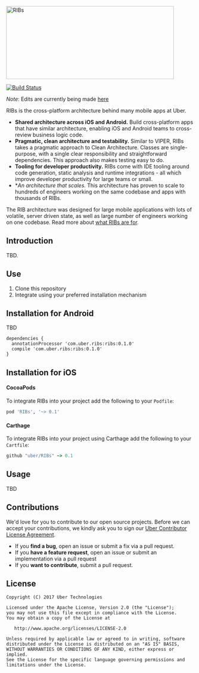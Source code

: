 <img src="https://github.com/uber/ribs/blob/assets/rib_horizontal_black.png" width="450" height="196" alt="RIBs"/>

[![Build Status](https://travis-ci.org/uber/ios-template.svg?branch=master)](https://travis-ci.org/uber/ios-template)


*Note*: Edits are currently being made [here](https://docs.google.com/document/d/1GS86aMZjbhA4Awx7jSonhEAEQtzWfSxcTtxhlLvwT04/edit#)

RIBs is the cross-platform architecture behind many mobile apps at Uber.

* **Shared architecture across iOS and Android.** Build cross-platform apps that have similar architecture, enabling iOS and Android teams to cross-review business logic code.
* **Pragmatic, clean architecture and testability.** Similar to VIPER, RIBs takes a pragmatic approach to Clean Architecture. Classes are single-purpose, with a single clear responsibility and straightforward dependencies. This approach also makes testing easy to do. 
* **Tooling for developer productivity.** RIBs come with IDE tooling around code generation, static analysis and runtime integrations - all which improve developer productivity for large teams or small.
* **An architecture that scales.* This architecture has proven to scale to hundreds of engineers working on the same codebase and apps with thousands of RIBs.

The RIB architecture was designed for large mobile applications with lots of volatile, server driven state, as well as large number of engineers working on one codebase. Read more about [what RIBs are for](https://github.com/uber/RIBs/wiki). 



## Introduction

TBD.

## Use

1. Clone this repository 
2. Integrate using your preferred installation mechanism


## Installation for Android

TBD

```
dependencies {
  annotationProcessor 'com.uber.ribs:ribs:0.1.0'
  compile 'com.uber.ribs:ribs:0.1.0'
}
```

## Installation for iOS
#### CocoaPods

To integrate RIBs into your project add the following to your `Podfile`:

```ruby
pod 'RIBs', '~> 0.1'
```

#### Carthage

To integrate RIBs into your project using Carthage add the following to your `Cartfile`:

```ruby
github "uber/RIBs" ~> 0.1
```

## Usage

TBD

## Contributions

We'd love for you to contribute to our open source projects. Before we can accept your contributions, we kindly ask you to sign our [Uber Contributor License Agreement](https://docs.google.com/a/uber.com/forms/d/1pAwS_-dA1KhPlfxzYLBqK6rsSWwRwH95OCCZrcsY5rk/viewform).

- If you **find a bug**, open an issue or submit a fix via a pull request.
- If you **have a feature request**, open an issue or submit an implementation via a pull request
- If you **want to contribute**, submit a pull request.

## License

    Copyright (C) 2017 Uber Technologies

    Licensed under the Apache License, Version 2.0 (the "License");
    you may not use this file except in compliance with the License.
    You may obtain a copy of the License at

       http://www.apache.org/licenses/LICENSE-2.0

    Unless required by applicable law or agreed to in writing, software
    distributed under the License is distributed on an "AS IS" BASIS,
    WITHOUT WARRANTIES OR CONDITIONS OF ANY KIND, either express or implied.
    See the License for the specific language governing permissions and
    limitations under the License.
